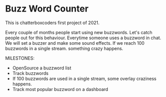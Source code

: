 # Buzz Word Counter
This is chatterboxcoders first project of 2021. 

Every couple of months people start using new buzzwords. Let's catch people out for this behaviour. Everytime someone uses a buzzword in chat. We will set a buzzer and make some sound effects. If we reach 100 buzzwords in a single stream. something crazy happens.

MILESTONES:
- OpenSource a buzzword list
- Track buzzwords
- If 100 buzzwords are used in a single stream, some overlay craziness happens.
- Track most popular buzzword on a dashboard
